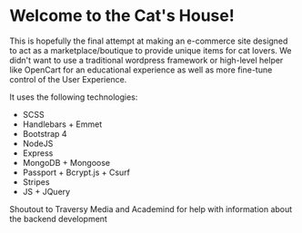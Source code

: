 # Welcome to the Cat's House!

This is hopefully the final attempt at making an e-commerce site designed to act as a marketplace/boutique to provide unique items for cat lovers. We didn't want to use a traditional wordpress framework or high-level helper like OpenCart for an educational experience as well as more fine-tune control of the User Experience.  

It uses the following technologies:
+ SCSS
+ Handlebars + Emmet
+ Bootstrap 4
+ NodeJS
+ Express
+ MongoDB + Mongoose
+ Passport + Bcrypt.js + Csurf
+ Stripes
+ JS + JQuery

Shoutout to Traversy Media and Academind for help with information about the backend development
